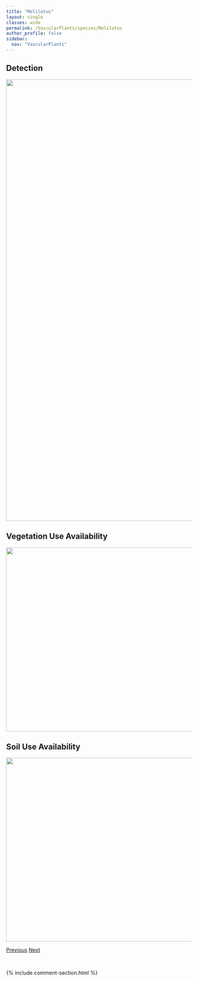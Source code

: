 ```yaml
---
title: "Melilotus"
layout: single
classes: wide
permalink: /VascularPlants/species/Melilotus
author_profile: false
sidebar:
  nav: "VascularPlants"
---
```


<h2>Detection</h2>

<a href="https://drive.google.com/uc?export=view&id=1x3zLHfpe8LdOFK0ZMTlWV3Gb2VmAXhoW">
<img src="https://drive.google.com/uc?export=view&id=1x3zLHfpe8LdOFK0ZMTlWV3Gb2VmAXhoW" height = "1200" width = "800">
</a>


<h2>Vegetation Use Availability</h2>

<a href="https://drive.google.com/uc?export=view&id=1QK5wXz6QJkc58XPj7a6pTqK4NMFRNLqD">
<img src="https://drive.google.com/uc?export=view&id=1QK5wXz6QJkc58XPj7a6pTqK4NMFRNLqD" height = "500" width = "1000">
</a>


<h2>Soil Use Availability</h2>

<a href="https://drive.google.com/uc?export=view&id=1Des9-iXGfTXvO54AwV27hZSNcIimhbb7">
<img src="https://drive.google.com/uc?export=view&id=1Des9-iXGfTXvO54AwV27hZSNcIimhbb7" height = "500" width = "1000">
</a>


<a href="/DevelopmentWebsite/VascularPlants/species/MelicaSpectabilis" class="pagination--pager" title="Melica spectabilis">Previous</a> <a href="/DevelopmentWebsite/VascularPlants/species/MelilotusAlbus" class="pagination--pager" title="White Sweetclover">Next</a>

<p>&nbsp;</p>

{% include comment-section.html %}
